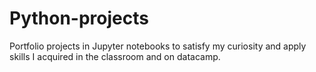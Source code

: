 # Python-projects
Portfolio projects in Jupyter notebooks to satisfy my curiosity and apply skills I acquired in the classroom and on datacamp.
